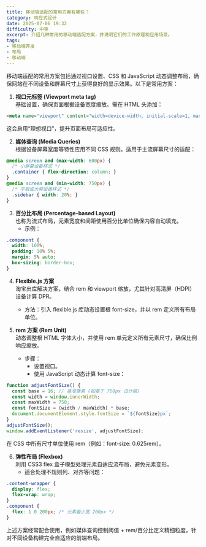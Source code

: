 ```yaml
---
title: 移动端适配的常用方案有哪些？
category: 响应式设计
date: 2025-07-06 19:32
difficulty: 中等
excerpt: 介绍几种常用的移动端适配方案，并说明它们的工作原理和应用场景。
tags:
- 移动端开发
- 布局
- 移动端
---
```

移动端适配的常用方案包括通过视口设置、CSS 和 JavaScript 动态调整布局，确保网站在不同设备和屏幕尺寸上获得良好的显示效果。以下是常用方案：  

1. **视口元标签 (Viewport meta tag)**  
   基础设置，确保页面根据设备宽度缩放。需在 HTML 头添加：  
```html
<meta name="viewport" content="width=device-width, initial-scale=1, maximum-scale=1.0, user-scalable=no">
```  
   这会启用“理想视口”，提升页面布局可适应性。  

2. **媒体查询 (Media Queries)**  
   根据设备屏幕宽度等特性应用不同 CSS 规则。适用于主流屏幕尺寸的适配：  
```css
@media screen and (max-width: 600px) {
  /* 小屏幕设备样式 */
  .container { flex-direction: column; }
}
@media screen and (min-width: 750px) {
  /* 平板或大屏设备样式 */
  .sidebar { width: 20%; }
}
```  

3. **百分比布局 (Percentage-based Layout)**  
   也称为流式布局，元素宽度和间距使用百分比单位确保内容自动填充。  
   - 示例：  
```css
.component {
  width: 100%;
  padding: 10% 5%;
  margin: 5% auto;
  box-sizing: border-box;
}
```  

4. **Flexible.js 方案**  
   淘宝出库解决方案，结合 rem 和 viewport 缩放，尤其针对高清屏（HDPI）设备计算 DPR。  
   - 方法：引入 flexible.js 库动态设置根 font-size，并以 rem 定义所有布局单位。  

5. **rem 方案 (Rem Unit)**  
   动态调整根 HTML 字体大小，并使用 rem 单元定义所有元素尺寸，确保比例响应缩放。  
   - 步骤：  
     - 设置视口。  
     - 使用 JavaScript 动态计算 font-size：  
```js
function adjustFontSize() {
  const base = 16; // 基准像素 (如基于 750px 设计稿)
  const width = window.innerWidth;
  const maxWidth = 750;
  const fontSize = (width / maxWidth) * base;
  document.documentElement.style.fontSize = `${fontSize}px`;
}
adjustFontSize();
window.addEventListener('resize', adjustFontSize);
```  
   在 CSS 中所有尺寸单位使用 rem（例如：font-size: 0.625rem）。  

6. **弹性布局 (Flexbox)**  
   利用 CSS3 flex 盒子模型处理元素自适应流布局，避免元素变形。  
   - 适合处理不规则列、对齐等问题：  
```css
.content-wrapper {
  display: flex;
  flex-wrap: wrap;
}
.component {
  flex: 1 0 200px; /* 元素最小宽 200px */
}
```  
上述方案经常配合使用，例如媒体查询控制阈值 + rem/百分比定义精细粒度，针对不同设备构建完全自适应的前端布局。
